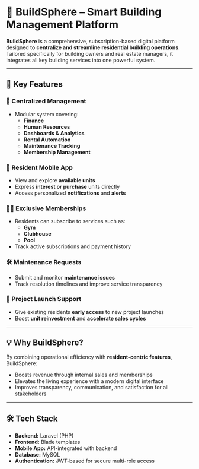 # 🏢 BuildSphere – Smart Building Management Platform

**BuildSphere** is a comprehensive, subscription-based digital platform designed to **centralize and streamline residential building operations**. Tailored specifically for building owners and real estate managers, it integrates all key building services into one powerful system.

---

## 🌟 Key Features

### 🧠 Centralized Management
- Modular system covering:
  - **Finance**
  - **Human Resources**
  - **Dashboards & Analytics**
  - **Rental Automation**
  - **Maintenance Tracking**
  - **Membership Management**

### 📱 Resident Mobile App
- View and explore **available units**
- Express **interest or purchase** units directly
- Access personalized **notifications** and **alerts**

### 🏋️‍♂️ Exclusive Memberships
- Residents can subscribe to services such as:
  - **Gym**
  - **Clubhouse**
  - **Pool**
- Track active subscriptions and payment history

### 🛠️ Maintenance Requests
- Submit and monitor **maintenance issues**
- Track resolution timelines and improve service transparency

### 🚀 Project Launch Support
- Give existing residents **early access** to new project launches
- Boost **unit reinvestment** and **accelerate sales cycles**

---

## 💡 Why BuildSphere?

By combining operational efficiency with **resident-centric features**, BuildSphere:
- Boosts revenue through internal sales and memberships
- Elevates the living experience with a modern digital interface
- Improves transparency, communication, and satisfaction for all stakeholders

---

## 🛠️ Tech Stack

- **Backend:** Laravel (PHP)
- **Frontend:** Blade templates
- **Mobile App:** API-integrated with backend
- **Database:** MySQL
- **Authentication:** JWT-based for secure multi-role access
